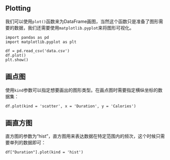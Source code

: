 ## Plotting

我们可以使用`plot()`函数来为DataFrame画图，当然这个函数只是准备了图形需要的数据，我们还需要使用`matplotlib.pyplot`来将图形可视化。

```
import pandas as pd
import matplotlib.pyplot as plt

df = pd.read_csv('data.csv')
df.plot()
plt.show()
```

## 画点图

使用`kind`参数可以指定想要画出的图形类型。在画点图时需要指定横纵坐标的数据集：

```
df.plot(kind = 'scatter', x = 'Duration', y = 'Calories')
```

## 画直方图

直方图的参数为“hist”，直方图用来表达数据在特定范围内的频次，这个时候只需要单列的数据即可：

```
df["Duration"].plot(kind = 'hist')
```
